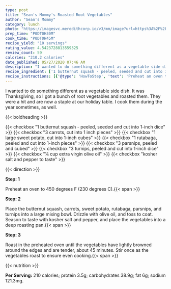 ```yaml
---
type: post
title: "Sean's Mommy's Roasted Root Vegetables"
author: "Sean's Mommy"
category: lunch
photo: "https://imagesvc.meredithcorp.io/v3/mm/image?url=https%3A%2F%2Fimages.media-allrecipes.com%2Fuserphotos%2F786940.jpg"
prep_time: "P0DT0H30M"
cook_time: "P0DT0H45M"
recipe_yield: "10 servings"
rating_value: 4.5423728813559325
review_count: 59
calories: "210.2 calories"
date_published: 05/27/2020 07:46 AM
description: "I wanted to do something different as a vegetable side dish.  It was Thanksgiving, so I got a bunch of root vegetables and roasted them.  They were a hit and are now a staple at our holiday table.  I cook them during the year sometimes, as well."
recipe_ingredient: ['1 butternut squash - peeled, seeded and cut into 1-inch dice', '3 carrots, cut into 1 inch pieces', '1 large sweet potato, cut into 1-inch cubes', '1 rutabaga, peeled and cut into 1-inch pieces ', '3 parsnips, peeled and cubed', '3 turnips, peeled and cut into 1-inch dice', '¼ cup extra virgin olive oil', 'kosher salt and pepper to taste']
recipe_instructions: [{'@type': 'HowToStep', 'text': 'Preheat an oven to 450 degrees F (230 degrees C).\n'}, {'@type': 'HowToStep', 'text': 'Place the butternut squash, carrots, sweet potato, rutabaga, parsnips, and turnips into a large mixing bowl. Drizzle with olive oil, and toss to coat. Season to taste with kosher salt and pepper, and place the vegetables into a deep roasting pan.\n'}, {'@type': 'HowToStep', 'text': 'Roast in the preheated oven until the vegetables have lightly browned around the edges and are tender, about 45 minutes. Stir once as the vegetables roast to ensure even cooking.\n'}]
---
```


I wanted to do something different as a vegetable side dish.  It was Thanksgiving, so I got a bunch of root vegetables and roasted them.  They were a hit and are now a staple at our holiday table.  I cook them during the year sometimes, as well. 

{{< boldheading >}}

{{< checkbox "1  butternut squash - peeled, seeded and cut into 1-inch dice" >}}
{{< checkbox "3  carrots, cut into 1 inch pieces" >}}
{{< checkbox "1 large sweet potato, cut into 1-inch cubes" >}}
{{< checkbox "1  rutabaga, peeled and cut into 1-inch pieces" >}}
{{< checkbox "3  parsnips, peeled and cubed" >}}
{{< checkbox "3  turnips, peeled and cut into 1-inch dice" >}}
{{< checkbox "¼ cup extra virgin olive oil" >}}
{{< checkbox "kosher salt and pepper to taste" >}}


{{< direction >}}

**Step: 1**

Preheat an oven to 450 degrees F (230 degrees C).{{< span >}}

**Step: 2**

Place the butternut squash, carrots, sweet potato, rutabaga, parsnips, and turnips into a large mixing bowl. Drizzle with olive oil, and toss to coat. Season to taste with kosher salt and pepper, and place the vegetables into a deep roasting pan.{{< span >}}

**Step: 3**

Roast in the preheated oven until the vegetables have lightly browned around the edges and are tender, about 45 minutes. Stir once as the vegetables roast to ensure even cooking.{{< span >}}

{{< nutrition >}}

**Per Serving:** 210 calories; protein 3.5g; carbohydrates 38.9g; fat 6g; sodium 121.3mg.